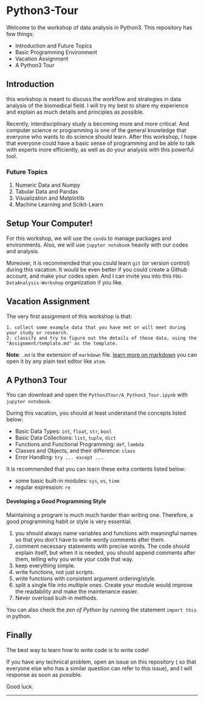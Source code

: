 # Python3-Tour

Welcome to the workshop of data analysis in Python3.
This repository has few things:

- Introduction and Future Topics
- Basic Programming Environment
- Vacation Assignment
- A Python3 Tour

## Introduction
this workshop is meant to discuss the workflow and strategies
in data analysis of the biomedical field.
I will try my best to share my experience and explain as much
details and principles as possible.

Recently, interdisciplinary study is becoming more and more critical.
And computer science or programming is one of the general knowledge
that everyone who wants to do science should learn.
After this workshop, I hope that everyone could have a basic sense of
programming and be able to talk with experts more efficiently,
as well as do your analysis with this powerful tool.

### Future Topics
1. Numeric Data and Numpy
2. Tabular Data and Pandas
3. Visualization and Matplotlib
4. Machine Learning and Scikit-Learn

## Setup Your Computer!
For this workshop, we will use the `conda` to manage packages and environments.
Also, we will use `jupyter notebook` heavily with our codes and analysis.

Moreover, it is recommended that you could learn `git` (or version control) during
this vacation. It would be even better if you could create a Github account,
and make your codes open. And I can invite you into this `FDU-DataAnalysis-Workshop` organization if you like.

## Vacation Assignment
The very first assignment of this workshop is that:
```
1. collect some example data that you have met or will meet during your study or research.
2. classify and try to figure out the details of these data, using the "Assignment/template.md" as the template.
```

**Note**: `.md` is the extension of `markdown` file. [learn more on markdown](https://en.wikipedia.org/wiki/Markdown)
you can open it by any plain text editor like `atom`.


## A Python3 Tour
You can download and open the `Python3Tour/A_Python3_Tour.ipynb` with `jupyter
notebook`.

During this vacation, you should at least understand the concepts listed below:
- Basic Data Types: `int`, `float`, `str`, `bool`
- Basic Data Collections: `list`, `tuple`, `dict`
- Functions and Functional Programming: `def`, `lambda`
- Classes and Objects, and their difference: `class`
- Error Handling: `try ... except ...`

It is recommended that you can learn these extra contents listed below:
- some basic built-in modules: `sys`, `os`, `time`
- regular expression: `re`

#### Developing a Good Programming Style
Maintaining a program is much much harder than writing one. Therefore, a
good programming habit or style is very essential.

1. you should always name variables and functions with meaningful names so that
you don't have to write wordy comments after them.
2. comment necessary statements with precise words. The code should explain itself,
but when it is needed, you should append comments after them, telling why
you write your code that way.
3. keep everything simple.
4. write functions, not just scripts.
5. write functions with consistent argument ordering/style.
6. split a single file into multiple ones. Create your module would improve
the readability and make the maintenance easier.
7. Never overload built-in methods.

You can also check the _zen of Python_ by running the statement `import this`
in python.

## Finally
The best way to learn how to write code is to write code!

If you have any technical problem, open an issue on this repository (
so that everyone else who has a similar question can refer to this issue),
and I will response as soon as possible.

Good luck.

---

